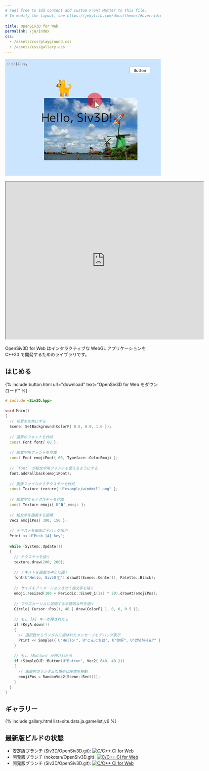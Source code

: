 ```yaml
---
# Feel free to add content and custom Front Matter to this file.
# To modify the layout, see https://jekyllrb.com/docs/themes/#overriding-theme-defaults

title: OpenSiv3D for Web
permalink: /ja/index
css: 
  - /assets/css/playground.css
  - /assets/css/gallary.css
---
```


![play ground alternative](https://raw.githubusercontent.com/Siv3D/File/master/v6/screenshot/hello-siv3d.gif)

<iframe width=640px height=510px allow="fullscreen" src="https://siv3d-v6-apps.kamenokosoft.com/Main/Main.html"></iframe>

OpenSiv3D for Web はインタラクティブな WebGL アプリケーションを C++20 で開発するためのライブラリです。

## はじめる

{% include button.html url="download" text="OpenSiv3D for Web をダウンロード" %}

```cpp
# include <Siv3D.hpp>

void Main()
{
  // 背景を水色にする
  Scene::SetBackground(ColorF{ 0.8, 0.9, 1.0 });

  // 通常のフォントを作成
  const Font font{ 60 };
  
  // 絵文字用フォントを作成
  const Font emojiFont{ 60, Typeface::ColorEmoji };
  
  // `font` が絵文字用フォントも使えるようにする
  font.addFallback(emojiFont);

  // 画像ファイルからテクスチャを作成
  const Texture texture{ U"example/windmill.png" };

  // 絵文字からテクスチャを作成
  const Texture emoji{ U"🐈"_emoji };

  // 絵文字を描画する座標
  Vec2 emojiPos{ 300, 150 };

  // テキストを画面にデバッグ出力
  Print << U"Push [A] key";

  while (System::Update())
  {
    // テクスチャを描く
    texture.draw(200, 200);

    // テキストを画面の中心に描く
    font(U"Hello, Siv3D!🚀").drawAt(Scene::Center(), Palette::Black);

    // サイズをアニメーションさせて絵文字を描く
    emoji.resized(100 + Periodic::Sine0_1(1s) * 20).drawAt(emojiPos);

    // マウスカーソルに追随する半透明な円を描く
    Circle{ Cursor::Pos(), 40 }.draw(ColorF{ 1, 0, 0, 0.5 });

    // もし [A] キーが押されたら
    if (KeyA.down())
    {
      // 選択肢からランダムに選ばれたメッセージをデバッグ表示
      Print << Sample({ U"Hello!", U"こんにちは", U"你好", U"안녕하세요?" });
    }

    // もし [Button] が押されたら
    if (SimpleGUI::Button(U"Button", Vec2{ 640, 40 }))
    {
      // 画面内のランダムな場所に座標を移動
      emojiPos = RandomVec2(Scene::Rect());
    }
  }
}
```

## ギャラリー

{% include gallary.html list=site.data.ja.gamelist_v6 %}

## 最新版ビルドの状態

- 安定版ブランチ (Siv3D/OpenSiv3D.git): [![C/C++ CI for Web](https://github.com/Siv3D/OpenSiv3D/actions/workflows/ccpp_web.yml/badge.svg?branch=v6_master)](https://github.com/Siv3D/OpenSiv3D/actions/workflows/ccpp_web.yml)
- 開発版ブランチ (nokotan/OpenSiv3D.git): [![C/C++ CI for Web](https://github.com/nokotan/OpenSiv3D/actions/workflows/ccpp_web.yml/badge.svg?branch=v6_web_develop)](https://github.com/nokotan/OpenSiv3D/actions/workflows/ccpp_web.yml)
- 開発版ブランチ (Siv3D/OpenSiv3D.git): [![C/C++ CI for Web](https://github.com/Siv3D/OpenSiv3D/actions/workflows/ccpp_web.yml/badge.svg?branch=v6_winmac_develop)](https://github.com/Siv3D/OpenSiv3D/actions/workflows/ccpp_web.yml)
